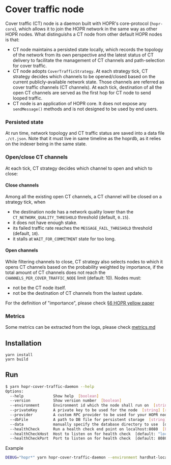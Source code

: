 # Cover traffic node

Cover traffic (CT) node is a daemon built with HOPR's core-protocol (`hopr-core`), which allows it to join the HOPR network in the same way as other HOPR nodes. What distinguishs a CT node from other default HOPR nodes is that:

- CT node maintains a persisted state locally, which records the topology of the network from its own perspective and the latest status of CT delivery to facilitate the management of CT channels and path-selection for cover traffic.
- CT node adopts `CoverTrafficStrategy`. At each strategy tick, CT strategy decides which channels to be opened/closed based on the current publicly-available network state. Those channels are referred as cover traffic channels (CT channels). At each tick, destination of all the open CT channels are served as the first hop for CT node to send looped traffic.
- CT node is an application of HOPR core. It does not expose any `sendMessage()` methods and is not designed to be used by end users.

### Persisted state

At run time, network topology and CT traffic status are saved into a data file `./ct.json`. Note that it must live in same timeline as the hoprdb, as it relies on the indexer being in the same state.

### Open/close CT channels

At each tick, CT strategy decides which channel to open and which to close:

#### Close channels

Among all the existing open CT channels, a CT channel will be closed on a strategy tick, when

- the destination node has a network quality lower than the `CT_NETWORK_QUALITY_THRESHOLD` threshold (default, `0.15`).
- it does not have enough stake.
- its failed traffic rate reaches the `MESSAGE_FAIL_THRESHOLD` threshold (default, `10`).
- it stalls at `WAIT_FOR_COMMITMENT` state for too long.

#### Open channels

While filtering channels to close, CT strategy also selects nodes to which it opens CT channels based on the probability weighted by importance, if the total amount of CT channels does not reach the `CHANNELS_PER_COVER_TRAFFIC_NODE` limit (default: 10). Nodes must:

- not be the CT node itself.
- not be the destination of CT channels from the lastest update.

For the definition of "importance", please check [§6 HOPR yellow paper](https://github.com/hoprnet/hoprnet/blob/master/docs/yellowpaper/yellowpaper.pdf)

### Metrics

Some metrics can be extracted from the logs, please check [metrics.md](./metrics.md)

## Installation

```
yarn install
yarn build
```

## Run

```sh
$ yarn hopr-cover-traffic-daemon --help
Options:
  --help             Show help  [boolean]
  --version          Show version number  [boolean]
  --environment      Environment id which the node shall run on  [string] [choices: "hardhat-localhost", "hardhat-localhost2", "master-goerli", "debug-goerli", "tuttlingen", "prague", "budapest", "athens", "lisbon", "ouagadougou", "paleochora", "monte_rosa"] [default: ""]
  --privateKey       A private key to be used for the node  [string] [required]
  --provider         A custom RPC provider to be used for your HOPR node to connect to blockchain [string]
  --dbFile           A path to DB file for persistent storage  [string] [default: "./ct.json"]
  --data             manually specify the database directory to use  [default: ""]
  --healthCheck      Run a health check end point on localhost:8080  [boolean] [default: false]
  --healthCheckHost  Host to listen on for health check  [default: "localhost"]
  --healthCheckPort  Port to listen on for health check  [default: 8080]
```

Example

```sh
DEBUG="hopr*" yarn hopr-cover-traffic-daemon --environment hardhat-localhost --privateKey 0xcb1e5d91d46eb54a477a7eefec9c87a1575e3e5384d38f990f19c09aa8ddd332 --healthCheckHost "127.0.0.1" --healthCheckPort 20000
```
